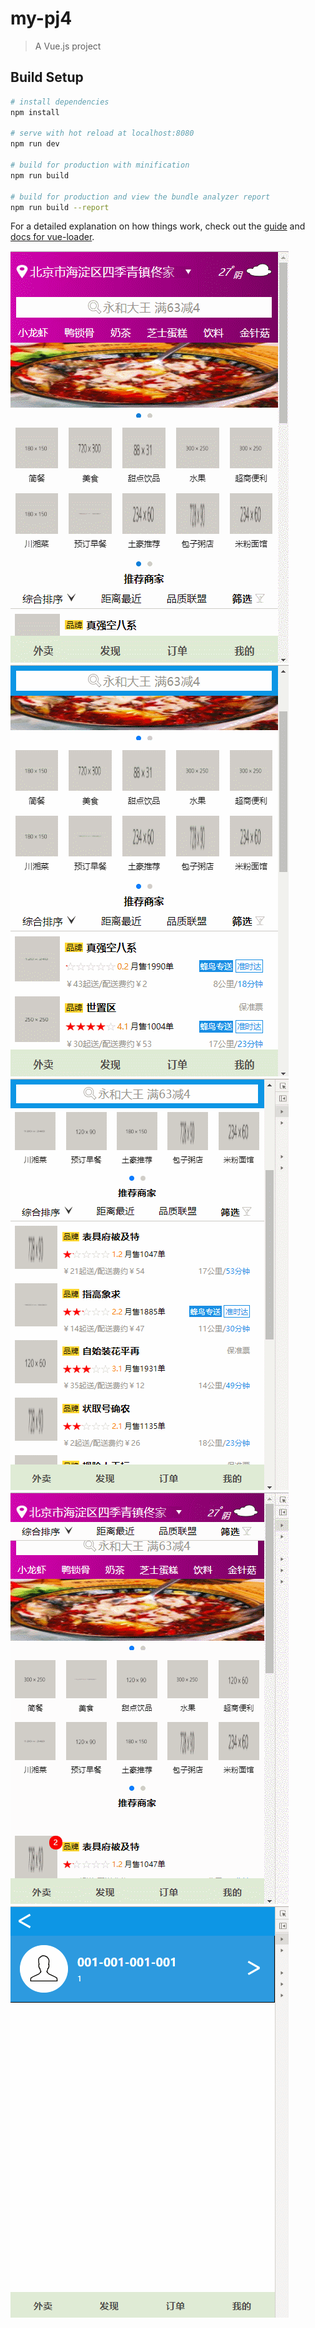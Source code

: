 # my-pj4

> A Vue.js project

## Build Setup

``` bash
# install dependencies
npm install

# serve with hot reload at localhost:8080
npm run dev

# build for production with minification
npm run build

# build for production and view the bundle analyzer report
npm run build --report
```

For a detailed explanation on how things work, check out the [guide](http://vuejs-templates.github.io/webpack/) and [docs for vue-loader](http://vuejs.github.io/vue-loader).

![Image text](https://github.com/GMfight/my-pj4/blob/master/screenshot/index.gif)
![Image text](https://github.com/GMfight/my-pj4/blob/master/screenshot/index_filt.gif)
![Image text](https://github.com/GMfight/my-pj4/blob/master/screenshot/shop.gif)
![Image text](https://github.com/GMfight/my-pj4/blob/master/screenshot/login.gif)
![Image text](https://github.com/GMfight/my-pj4/blob/master/screenshot/login2.gif)


    
